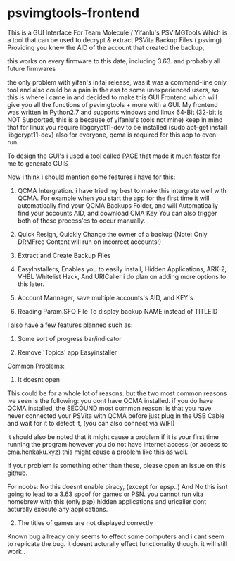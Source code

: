 # psvimgtools-frontend
This is a GUI Interface For Team Molecule / Yifanlu's PSVIMGTools 
Which is a tool that can be used to decrypt & extract PSVita Backup Files (.psvimg) Providing you knew the AID of the account that created the backup, 

this works on every firmware to this date, including 3.63. and probably all future firmwares

the only problem with yifan's inital release, was it was a command-line only tool and also could be a pain in the ass to some unexperienced users, so this is where i came in and decided to make this GUI Frontend which will give you all the functions of psvimgtools + more with a GUI. My frontend was written in Python2.7 and supports windows and linux 64-Bit 
(32-bit is NOT Supported, this is a because of yifanlu's tools not mine) keep in mind that for linux you require libgcrypt11-dev to be installed (sudo apt-get install libgcrypt11-dev) also for everyone, qcma is required for this app to even run.

To design the GUI's i used a tool called PAGE that made it much faster for me to generate GUIS

Now i think i should mention some features i have for this:

1. QCMA Intergration. i have tried my best to make this intergrate well with QCMA. For example when you start the app for the first time it will automatically find your QCMA Backups Folder, and will Automatically find your accounts AID, and download CMA Key You can also trigger both of these process'es to occur manually.

2. Quick Resign, Quickly Change the owner of a backup (Note: Only DRMFree Content will run on incorrect accounts!)

3. Extract and Create Backup Files

4. EasyInstallers, Enables you to easily install, Hidden Applications, ARK-2, VHBL Whitelist Hack, And URICaller i do plan on adding more options to this later.

5. Account Mannager, save multiple accounts's AID, and KEY's

6. Reading Param.SFO File To display backup NAME instead of TITLEID

I also have a few features planned such as:

1. Some sort of progress bar/indicator

2. Remove 'Topics' app Easyinstaller


Common Problems:
1. It doesnt open

This could be for a whole lot of reasons.
but the two most common reasons ive seen is the following:
you dont have QCMA installed.
if you do have QCMA installed, the SECOUND most common reason:
is that you have never connected your PSVita with QCMA before
just plug in the USB Cable and wait for it to detect it, (you can also connect via WIFI)

it should also be noted that it might cause a problem if it is your first time running the program however you do not have internet access (or access to cma.henkaku.xyz) this might cause a problem like this as well.

If your problem is something other than these, please open an issue on this github.

For noobs: No this doesnt enable piracy, (except for epsp..) And No this isnt going to lead to a 3.63 spoof for games or PSN.
you cannot run vita homebrew with this (only psp) hidden applications and uricaller dont acturally execute any applications.

2. The titles of games are not displayed correctly

Known bug allready only seems to effect some computers and i cant seem to replicate the bug.
it doesnt acturally effect functionality though. it will still work..
